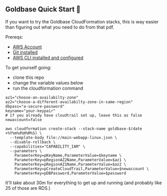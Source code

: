 ## Goldbase Quick Start :money_with_wings:

If you want to try the Goldbase CloudFormation stacks, this is way easier than figuring out what you need to do from that pdf.

Prereqs:

* [AWS Account](https://aws.amazon.com/)
* [Git installed](https://git-scm.com/book/en/v2/Getting-Started-Installing-Git)
* [AWS CLI installed and configured](http://docs.aws.amazon.com/cli/latest/userguide/installing.html)

To get yourself going:

* clone this repo
* change the variable values below
* run the cloudformation command

```keyname="your-ec2-keypair-name"
az1="choose-an-availabilty-zone"
az2="choose-a-different-availabilty-zone-in-same-region"
dbpass="a-secure-password"
keyname="your-keypair"
# if you already have cloudtrail set up, leave this as false
newaccount=false

aws cloudformation create-stack --stack-name goldbase-$(date +%Y%m%d%H%M%S) \
  --template-body file://main-webapp-linux.json \
  --disable-rollback \
  --capabilities="CAPABILITY_IAM" \
  --parameters \
    ParameterKey=pKeyName,ParameterValue=$keyname \
    ParameterKey=pRegionAZ2Name,ParameterValue=$az1 \
    ParameterKey=pRegionAZ1Name,ParameterValue=$az2 \
    ParameterKey=pCreateCloudTrail,ParameterValue=$newaccount \
    ParameterKey=pDBPassword,ParameterValue=$password
```

It'll take about 30m for everything to get up and running (and probably like 25 of those are RDS.) 
